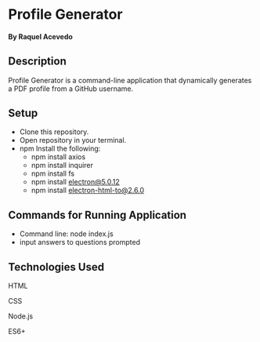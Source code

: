 # Profile Generator

#### By Raquel Acevedo

## Description
Profile Generator is a command-line application that dynamically generates a PDF profile from a GitHub username. 

## Setup

* Clone this repository.
* Open repository in your terminal.
* npm Install the following:
    * npm install axios
    * npm install inquirer
    * npm install fs
    * npm install electron@5.0.12
    * npm install electron-html-to@2.6.0

## Commands for Running Application

* Command line: node index.js 
* input answers to questions prompted

## Technologies Used

HTML

CSS

Node.js

ES6+